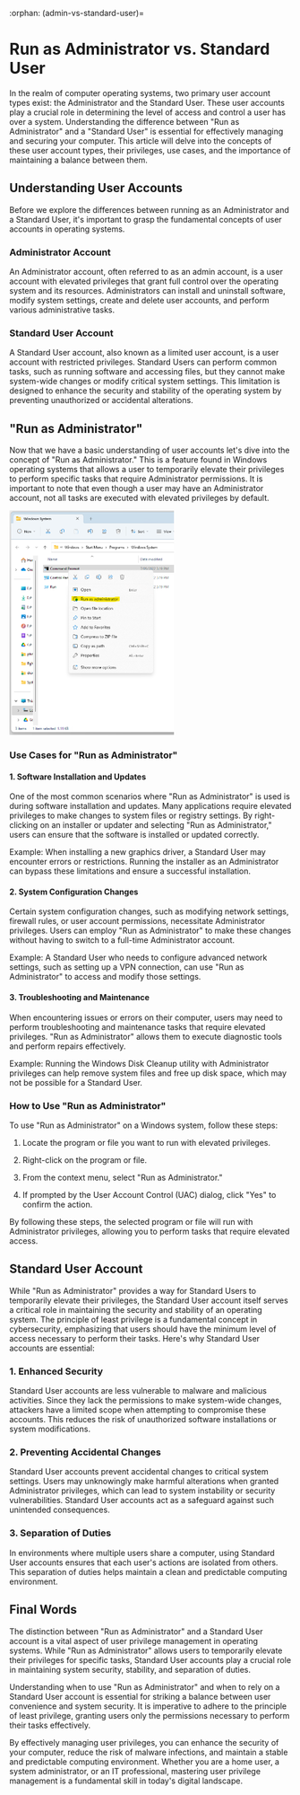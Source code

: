 :orphan:
(admin-vs-standard-user)=

# Run as Administrator vs. Standard User

In the realm of computer operating systems, two primary user account types exist: the Administrator and the Standard User. These user accounts play a crucial role in determining the level of access and control a user has over a system. Understanding the difference between "Run as Administrator" and a "Standard User" is essential for effectively managing and securing your computer. This article will delve into the concepts of these user account types, their privileges, use cases, and the importance of maintaining a balance between them.

## Understanding User Accounts

Before we explore the differences between running as an Administrator and a Standard User, it's important to grasp the fundamental concepts of user accounts in operating systems.

### Administrator Account

An Administrator account, often referred to as an admin account, is a user account with elevated privileges that grant full control over the operating system and its resources. Administrators can install and uninstall software, modify system settings, create and delete user accounts, and perform various administrative tasks.

### Standard User Account

A Standard User account, also known as a limited user account, is a user account with restricted privileges. Standard Users can perform common tasks, such as running software and accessing files, but they cannot make system-wide changes or modify critical system settings. This limitation is designed to enhance the security and stability of the operating system by preventing unauthorized or accidental alterations.

## "Run as Administrator"

Now that we have a basic understanding of user accounts let's dive into the concept of "Run as Administrator." This is a feature found in Windows operating systems that allows a user to temporarily elevate their privileges to perform specific tasks that require Administrator permissions. It is important to note that even though a user may have an Administrator account, not all tasks are executed with elevated privileges by default.

<img src="images/run_as_admin.png" alt="Run as Administrator" height="400"/></br>

### Use Cases for "Run as Administrator"

#### 1. Software Installation and Updates

One of the most common scenarios where "Run as Administrator" is used is during software installation and updates. Many applications require elevated privileges to make changes to system files or registry settings. By right-clicking on an installer or updater and selecting "Run as Administrator," users can ensure that the software is installed or updated correctly.

Example: When installing a new graphics driver, a Standard User may encounter errors or restrictions. Running the installer as an Administrator can bypass these limitations and ensure a successful installation.

#### 2. System Configuration Changes

Certain system configuration changes, such as modifying network settings, firewall rules, or user account permissions, necessitate Administrator privileges. Users can employ "Run as Administrator" to make these changes without having to switch to a full-time Administrator account.

Example: A Standard User who needs to configure advanced network settings, such as setting up a VPN connection, can use "Run as Administrator" to access and modify those settings.

#### 3. Troubleshooting and Maintenance

When encountering issues or errors on their computer, users may need to perform troubleshooting and maintenance tasks that require elevated privileges. "Run as Administrator" allows them to execute diagnostic tools and perform repairs effectively.

Example: Running the Windows Disk Cleanup utility with Administrator privileges can help remove system files and free up disk space, which may not be possible for a Standard User.

### How to Use "Run as Administrator"

To use "Run as Administrator" on a Windows system, follow these steps:

1. Locate the program or file you want to run with elevated privileges.

2. Right-click on the program or file.

3. From the context menu, select "Run as Administrator."

4. If prompted by the User Account Control (UAC) dialog, click "Yes" to confirm the action.

By following these steps, the selected program or file will run with Administrator privileges, allowing you to perform tasks that require elevated access.

## Standard User Account

While "Run as Administrator" provides a way for Standard Users to temporarily elevate their privileges, the Standard User account itself serves a critical role in maintaining the security and stability of an operating system. The principle of least privilege is a fundamental concept in cybersecurity, emphasizing that users should have the minimum level of access necessary to perform their tasks. Here's why Standard User accounts are essential:

### 1. Enhanced Security

Standard User accounts are less vulnerable to malware and malicious activities. Since they lack the permissions to make system-wide changes, attackers have a limited scope when attempting to compromise these accounts. This reduces the risk of unauthorized software installations or system modifications.

### 2. Preventing Accidental Changes

Standard User accounts prevent accidental changes to critical system settings. Users may unknowingly make harmful alterations when granted Administrator privileges, which can lead to system instability or security vulnerabilities. Standard User accounts act as a safeguard against such unintended consequences.

### 3. Separation of Duties

In environments where multiple users share a computer, using Standard User accounts ensures that each user's actions are isolated from others. This separation of duties helps maintain a clean and predictable computing environment.

## Final Words

The distinction between "Run as Administrator" and a Standard User account is a vital aspect of user privilege management in operating systems. While "Run as Administrator" allows users to temporarily elevate their privileges for specific tasks, Standard User accounts play a crucial role in maintaining system security, stability, and separation of duties.

Understanding when to use "Run as Administrator" and when to rely on a Standard User account is essential for striking a balance between user convenience and system security. It is imperative to adhere to the principle of least privilege, granting users only the permissions necessary to perform their tasks effectively.

By effectively managing user privileges, you can enhance the security of your computer, reduce the risk of malware infections, and maintain a stable and predictable computing environment. Whether you are a home user, a system administrator, or an IT professional, mastering user privilege management is a fundamental skill in today's digital landscape.